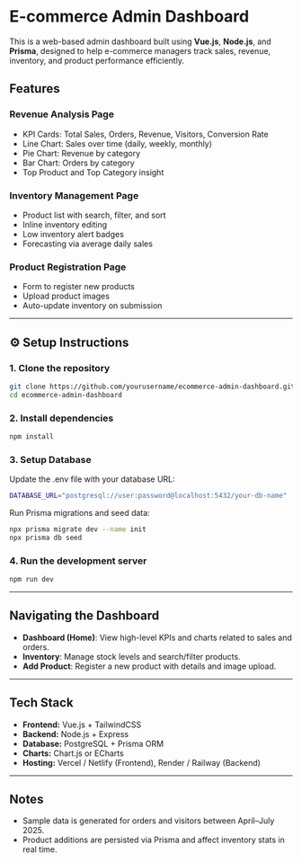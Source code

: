 # E-commerce Admin Dashboard

This is a web-based admin dashboard built using **Vue.js**, **Node.js**, and **Prisma**, designed to help e-commerce managers track sales, revenue, inventory, and product performance efficiently.

## Features

### Revenue Analysis Page
- KPI Cards: Total Sales, Orders, Revenue, Visitors, Conversion Rate
- Line Chart: Sales over time (daily, weekly, monthly)
- Pie Chart: Revenue by category
- Bar Chart: Orders by category
- Top Product and Top Category insight

### Inventory Management Page
- Product list with search, filter, and sort
- Inline inventory editing
- Low inventory alert badges
- Forecasting via average daily sales

### Product Registration Page
- Form to register new products
- Upload product images
- Auto-update inventory on submission

---

## ⚙️ Setup Instructions

### 1. Clone the repository
```bash
git clone https://github.com/yourusername/ecommerce-admin-dashboard.git
cd ecommerce-admin-dashboard
```
### 2. Install dependencies
```bash
npm install
```
### 3. Setup Database
Update the .env file with your database URL:
```bash
DATABASE_URL="postgresql://user:password@localhost:5432/your-db-name"
```
Run Prisma migrations and seed data:
```bash
npx prisma migrate dev --name init
npx prisma db seed
```
### 4. Run the development server
```bash
npm run dev
```
---

## Navigating the Dashboard
- **Dashboard (Home)**: View high-level KPIs and charts related to sales and orders.
- **Inventory**: Manage stock levels and search/filter products.
- **Add Product**: Register a new product with details and image upload.

---

## Tech Stack
- **Frontend:** Vue.js + TailwindCSS
- **Backend:** Node.js + Express
- **Database:** PostgreSQL + Prisma ORM
- **Charts:** Chart.js or ECharts
- **Hosting:** Vercel / Netlify (Frontend), Render / Railway (Backend)

---
## Notes
- Sample data is generated for orders and visitors between April–July 2025.
- Product additions are persisted via Prisma and affect inventory stats in real time.
